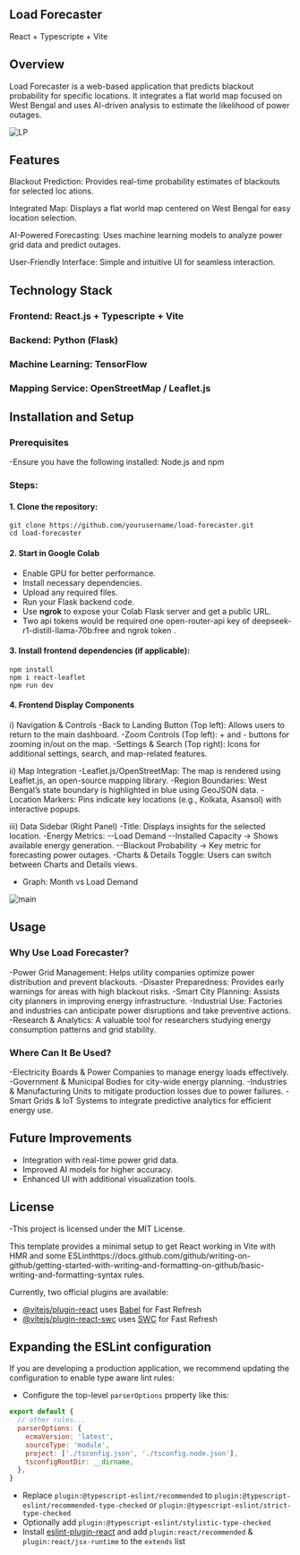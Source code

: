 ## Load Forecaster
React + Typescripte + Vite

## Overview

Load Forecaster is a web-based application that predicts blackout probability for specific locations. It integrates a flat world map focused on West Bengal and uses AI-driven analysis to estimate the likelihood of power outages.

![LP](https://github.com/user-attachments/assets/e9d07046-885c-42fc-b352-e614e29d99b9)

## Features

Blackout Prediction: Provides real-time probability estimates of blackouts for selected loc
ations.

Integrated Map: Displays a flat world map centered on West Bengal for easy location selection.

AI-Powered Forecasting: Uses machine learning models to analyze power grid data and predict outages.

User-Friendly Interface: Simple and intuitive UI for seamless interaction.

## Technology Stack

### Frontend: React.js + Typescripte + Vite
### Backend: Python (Flask)
### Machine Learning: TensorFlow
### Mapping Service: OpenStreetMap / Leaflet.js

## Installation and Setup

### Prerequisites
-Ensure you have the following installed:
    Node.js and npm
### Steps:
#### 1. Clone the repository:
``` Terminal
git clone https://github.com/yourusername/load-forecaster.git
cd load-forecaster
```
#### 2. Start in Google Colab
- Enable GPU for better performance.
- Install necessary dependencies.
- Upload any required files.
- Run your Flask backend code.
- Use **ngrok** to expose your Colab Flask server and get a public URL.
- Two api tokens would be required one open-router-api key of deepseek-r1-distill-llama-70b:free and ngrok token .

#### 3. Install frontend dependencies (if applicable):
``` Terminal
npm install
npm i react-leaflet
npm run dev
```
#### 4. Frontend Display Components
i) Navigation & Controls
-Back to Landing Button (Top left): Allows users to return to the main dashboard.
-Zoom Controls (Top left): + and - buttons for zooming in/out on the map.
-Settings & Search (Top right): Icons for additional settings, search, and map-related features.

ii) Map Integration
-Leaflet.js/OpenStreetMap: The map is rendered using Leaflet.js, an open-source mapping library.
-Region Boundaries: West Bengal’s state boundary is highlighted in blue using GeoJSON data.
-Location Markers: Pins indicate key locations (e.g., Kolkata, Asansol) with interactive popups.

iii) Data Sidebar (Right Panel)
-Title: Displays insights for the selected location.
-Energy Metrics:
--Load Demand
--Installed Capacity → Shows available energy generation.
--Blackout Probability → Key metric for forecasting power outages.
-Charts & Details Toggle: Users can switch between Charts and Details views.
- Graph: Month vs Load Demand
  
![main](https://github.com/user-attachments/assets/38300449-7b87-4cc4-a414-f1996bbac1e0)
   
## Usage
### Why Use Load Forecaster?
-Power Grid Management: Helps utility companies optimize power distribution and prevent blackouts.
-Disaster Preparedness: Provides early warnings for areas with high blackout risks.
-Smart City Planning: Assists city planners in improving energy infrastructure.
-Industrial Use: Factories and industries can anticipate power disruptions and take preventive actions.
-Research & Analytics: A valuable tool for researchers studying energy consumption patterns and grid stability.

### Where Can It Be Used?
-Electricity Boards & Power Companies to manage energy loads effectively.
-Government & Municipal Bodies for city-wide energy planning.
-Industries & Manufacturing Units to mitigate production losses due to power failures.
-Smart Grids & IoT Systems to integrate predictive analytics for efficient energy use.

## Future Improvements
- Integration with real-time power grid data.
- Improved AI models for higher accuracy.
- Enhanced UI with additional visualization tools.

## License
-This project is licensed under the MIT License.


This template provides a minimal setup to get React working in Vite with HMR and some ESLinthttps://docs.github.com/github/writing-on-github/getting-started-with-writing-and-formatting-on-github/basic-writing-and-formatting-syntax rules.

Currently, two official plugins are available:

- [@vitejs/plugin-react](https://github.com/vitejs/vite-plugin-react/blob/main/packages/plugin-react/README.md) uses [Babel](https://babeljs.io/) for Fast Refresh
- [@vitejs/plugin-react-swc](https://github.com/vitejs/vite-plugin-react-swc) uses [SWC](https://swc.rs/) for Fast Refresh

## Expanding the ESLint configuration

If you are developing a production application, we recommend updating the configuration to enable type aware lint rules:

- Configure the top-level `parserOptions` property like this:

```js
export default {
  // other rules...
  parserOptions: {
    ecmaVersion: 'latest',
    sourceType: 'module',
    project: ['./tsconfig.json', './tsconfig.node.json'],
    tsconfigRootDir: __dirname,
  },
}
```

- Replace `plugin:@typescript-eslint/recommended` to `plugin:@typescript-eslint/recommended-type-checked` or `plugin:@typescript-eslint/strict-type-checked`
- Optionally add `plugin:@typescript-eslint/stylistic-type-checked`
- Install [eslint-plugin-react](https://github.com/jsx-eslint/eslint-plugin-react) and add `plugin:react/recommended` & `plugin:react/jsx-runtime` to the `extends` list
